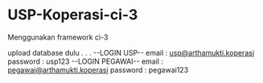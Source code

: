 # USP-Koperasi-ci-3
Menggunakan framework ci-3

upload database dulu
.
.
.
--LOGIN USP--
email : usp@arthamukti.koperasi
password : usp123
--LOGIN PEGAWAI--
email : pegawai@arthamukti.koperasi
password : pegawai123
